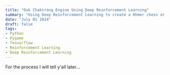 ```yaml
---
title: "Ouk Chaktrang Engine Using Deep Reinforcement Learning"
summary: "Using Deep Reinforcement Learning to create a Khmer chess or Ouk Chaktrang engine"
date: "July 01 2024"
draft: false
tags:
- Python
- Pygame
- Tensorflow
- Reinforcement Learning
- Deep Reinforcement Learning
---
```


For the process I will tell y'all later...